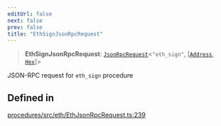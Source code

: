 ```yaml
---
editUrl: false
next: false
prev: false
title: "EthSignJsonRpcRequest"
---
```


> **EthSignJsonRpcRequest**: [`JsonRpcRequest`](/reference/tevm/jsonrpc/type-aliases/jsonrpcrequest/)\<`"eth_sign"`, [[`Address`](/reference/tevm/utils/type-aliases/address/), [`Hex`](/reference/tevm/utils/type-aliases/hex/)]\>

JSON-RPC request for `eth_sign` procedure

## Defined in

[procedures/src/eth/EthJsonRpcRequest.ts:239](https://github.com/evmts/tevm-monorepo/blob/main/packages/procedures/src/eth/EthJsonRpcRequest.ts#L239)
